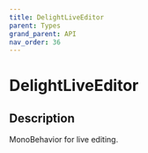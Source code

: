 ```yaml
---
title: DelightLiveEditor
parent: Types
grand_parent: API
nav_order: 36
---
```


# DelightLiveEditor

## Description

MonoBehavior for live editing.
